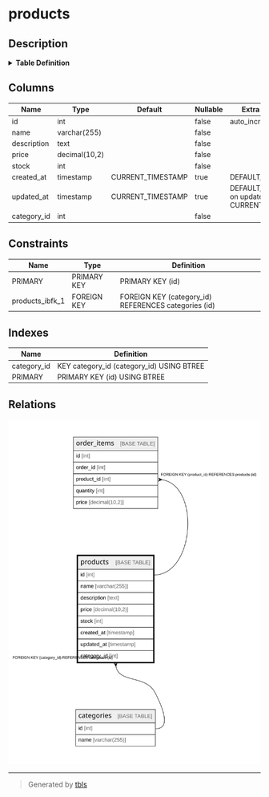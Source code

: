# products

## Description

<details>
<summary><strong>Table Definition</strong></summary>

```sql
CREATE TABLE `products` (
  `id` int NOT NULL AUTO_INCREMENT,
  `name` varchar(255) NOT NULL,
  `description` text NOT NULL,
  `price` decimal(10,2) NOT NULL,
  `stock` int NOT NULL,
  `created_at` timestamp NULL DEFAULT CURRENT_TIMESTAMP,
  `updated_at` timestamp NULL DEFAULT CURRENT_TIMESTAMP ON UPDATE CURRENT_TIMESTAMP,
  `category_id` int NOT NULL,
  PRIMARY KEY (`id`),
  KEY `category_id` (`category_id`),
  CONSTRAINT `products_ibfk_1` FOREIGN KEY (`category_id`) REFERENCES `categories` (`id`)
) ENGINE=InnoDB DEFAULT CHARSET=utf8mb4 COLLATE=utf8mb4_0900_ai_ci
```

</details>

## Columns

| Name | Type | Default | Nullable | Extra Definition | Children | Parents | Comment |
| ---- | ---- | ------- | -------- | ---------------- | -------- | ------- | ------- |
| id | int |  | false | auto_increment | [order_items](order_items.md) |  |  |
| name | varchar(255) |  | false |  |  |  |  |
| description | text |  | false |  |  |  |  |
| price | decimal(10,2) |  | false |  |  |  |  |
| stock | int |  | false |  |  |  |  |
| created_at | timestamp | CURRENT_TIMESTAMP | true | DEFAULT_GENERATED |  |  |  |
| updated_at | timestamp | CURRENT_TIMESTAMP | true | DEFAULT_GENERATED on update CURRENT_TIMESTAMP |  |  |  |
| category_id | int |  | false |  |  | [categories](categories.md) |  |

## Constraints

| Name | Type | Definition |
| ---- | ---- | ---------- |
| PRIMARY | PRIMARY KEY | PRIMARY KEY (id) |
| products_ibfk_1 | FOREIGN KEY | FOREIGN KEY (category_id) REFERENCES categories (id) |

## Indexes

| Name | Definition |
| ---- | ---------- |
| category_id | KEY category_id (category_id) USING BTREE |
| PRIMARY | PRIMARY KEY (id) USING BTREE |

## Relations

![er](products.svg)

---

> Generated by [tbls](https://github.com/k1LoW/tbls)
